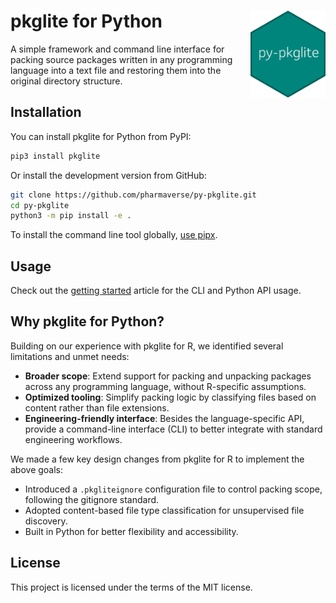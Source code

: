# pkglite for Python <img src="docs/assets/logo.png" align="right" width="120" />

A simple framework and command line interface for packing source packages
written in any programming language into a text file
and restoring them into the original directory structure.

## Installation

You can install pkglite for Python from PyPI:

```bash
pip3 install pkglite
```

Or install the development version from GitHub:

```bash
git clone https://github.com/pharmaverse/py-pkglite.git
cd py-pkglite
python3 -m pip install -e .
```

To install the command line tool globally,
[use pipx](https://packaging.python.org/en/latest/guides/installing-stand-alone-command-line-tools/).

## Usage

Check out the [getting
started](https://pharmaverse.github.io/py-pkglite/articles/get-started/)
article for the CLI and Python API usage.

## Why pkglite for Python?

Building on our experience with pkglite for R,
we identified several limitations and unmet needs:

- **Broader scope**: Extend support for packing and unpacking packages
  across any programming language, without R-specific assumptions.
- **Optimized tooling**: Simplify packing logic by classifying files
  based on content rather than file extensions.
- **Engineering-friendly interface**: Besides the language-specific API,
  provide a command-line interface (CLI) to better integrate with
  standard engineering workflows.

We made a few key design changes from pkglite for R to implement the above goals:

- Introduced a `.pkgliteignore` configuration file to control packing scope,
  following the gitignore standard.
- Adopted content-based file type classification for unsupervised file discovery.
- Built in Python for better flexibility and accessibility.

## License

This project is licensed under the terms of the MIT license.
